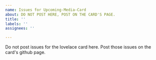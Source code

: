 ```yaml
---
name: Issues for Upcoming-Media-Card
about: DO NOT POST HERE, POST ON THE CARD'S PAGE.
title: ''
labels: ''
assignees: ''

---
```


Do not post issues for the lovelace card here.
Post those issues on the card's github page.
